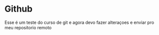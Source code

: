 # Github

Esse é um teste do curso de git e agora devo fazer alteraçoes e enviar pro meu 
repositorio remoto
